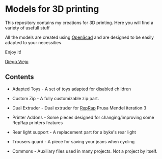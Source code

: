 # Models for 3D printing

This repository contains my creations for 3D printing. Here you will find a variety of usefull stuff

All the models are created using [OpenScad](http://www.openscad.org) and are designed to be easily adapted to your necessities

Enjoy it!

[Diego Viejo](http://www.dccia.ua.es/~dviejo)

## Contents

* Adapted Toys - A set of toys adapted for disabled children

* Custom Zip - A fully customizable zip part. 

* Dual Extruder - Dual extruder for [RepRap](http://www.reprap.org) Prusa Mendel iteration 3

* Printer Addons - Some pieces designed for changing/improving some RepRap printers features

* Rear light support - A replacement part for a byke's rear light

* Trousers guard - A piece for saving your jeans when cycling

* Commons - Auxiliary files used in many projects. Not a project by itself.